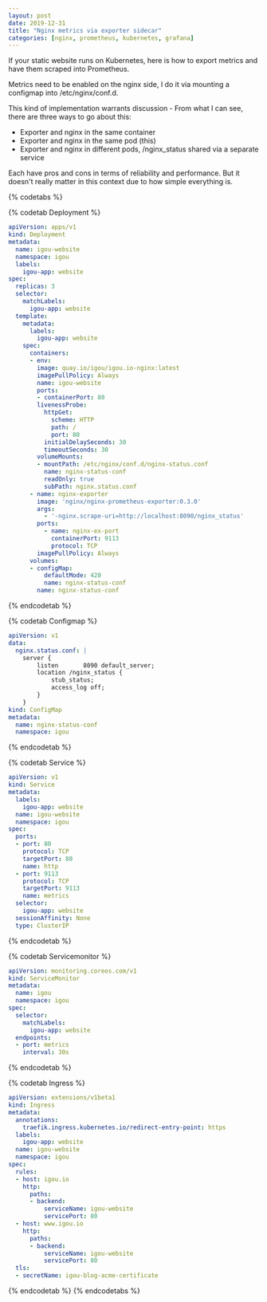 ```yaml
---
layout: post
date: 2019-12-31
title: "Nginx metrics via exporter sidecar"
categories: [nginx, prometheus, kubernetes, grafana]
---
```



If your static website runs on Kubernetes, here is how to export metrics and have them scraped into Prometheus.

Metrics need to be enabled on the nginx side, I do it via mounting a configmap into /etc/nginx/conf.d. 

This kind of implementation warrants discussion - From what I can see, there are three ways to go about this:

* Exporter and nginx in the same container
* Exporter and nginx in the same pod (this)
* Exporter and nginx in different pods, /nginx_status shared via a separate service

Each have pros and cons in terms of reliability and performance. But it doesn't really matter in this context due to how simple everything is. 


{% codetabs %}

{% codetab Deployment %}
```yaml
apiVersion: apps/v1
kind: Deployment
metadata:
  name: igou-website
  namespace: igou
  labels:
    igou-app: website
spec:
  replicas: 3
  selector:
    matchLabels:
      igou-app: website
  template:
    metadata:
      labels:
        igou-app: website
    spec:
      containers:
      - env:
        image: quay.io/igou/igou.io-nginx:latest
        imagePullPolicy: Always
        name: igou-website
        ports:
        - containerPort: 80
        livenessProbe:
          httpGet:
            scheme: HTTP
            path: /
            port: 80
          initialDelaySeconds: 30
          timeoutSeconds: 30
        volumeMounts:
        - mountPath: /etc/nginx/conf.d/nginx-status.conf
          name: nginx-status-conf
          readOnly: true
          subPath: nginx.status.conf
      - name: nginx-exporter
        image: 'nginx/nginx-prometheus-exporter:0.3.0'
        args:
          - '-nginx.scrape-uri=http://localhost:8090/nginx_status'
        ports:
          - name: nginx-ex-port
            containerPort: 9113
            protocol: TCP
        imagePullPolicy: Always
      volumes:
      - configMap:
          defaultMode: 420
          name: nginx-status-conf
        name: nginx-status-conf
```
{% endcodetab %}

{% codetab Configmap %}
```yaml
apiVersion: v1
data:
  nginx.status.conf: |
    server {
        listen       8090 default_server;
        location /nginx_status {
            stub_status;
            access_log off;
        }
    }
kind: ConfigMap
metadata:
  name: nginx-status-conf
  namespace: igou
```
{% endcodetab %}

{% codetab Service %}
```yaml
apiVersion: v1
kind: Service
metadata:
  labels:
    igou-app: website
  name: igou-website
  namespace: igou
spec:
  ports:
  - port: 80
    protocol: TCP
    targetPort: 80
    name: http
  - port: 9113
    protocol: TCP
    targetPort: 9113
    name: metrics
  selector:
    igou-app: website
  sessionAffinity: None
  type: ClusterIP
```
{% endcodetab %}

{% codetab Servicemonitor %}
```yaml
apiVersion: monitoring.coreos.com/v1
kind: ServiceMonitor
metadata:
  name: igou
  namespace: igou
spec:
  selector:
    matchLabels:
      igou-app: website
  endpoints:
  - port: metrics
    interval: 30s
```
{% endcodetab %}

{% codetab  Ingress %}
```yaml
apiVersion: extensions/v1beta1
kind: Ingress
metadata:
  annotations:
    traefik.ingress.kubernetes.io/redirect-entry-point: https
  labels:
    igou-app: website
  name: igou-website
  namespace: igou
spec:
  rules:
  - host: igou.io
    http:
      paths:
      - backend:
          serviceName: igou-website
          servicePort: 80
  - host: www.igou.io
    http:
      paths:
      - backend:
          serviceName: igou-website
          servicePort: 80
  tls:
  - secretName: igou-blog-acme-certificate
```
{% endcodetab %}
{% endcodetabs %}


